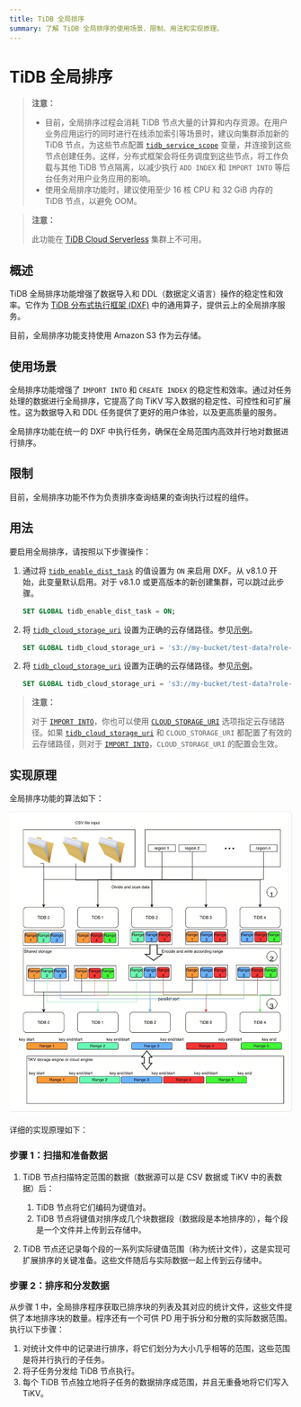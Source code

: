 ```yaml
---
title: TiDB 全局排序
summary: 了解 TiDB 全局排序的使用场景、限制、用法和实现原理。
---
```


<!-- markdownlint-disable MD029 -->
<!-- markdownlint-disable MD046 -->

# TiDB 全局排序

> **注意：**
>
> - 目前，全局排序过程会消耗 TiDB 节点大量的计算和内存资源。在用户业务应用运行的同时进行在线添加索引等场景时，建议向集群添加新的 TiDB 节点，为这些节点配置 [`tidb_service_scope`](/system-variables.md#tidb_service_scope-new-in-v740) 变量，并连接到这些节点创建任务。这样，分布式框架会将任务调度到这些节点，将工作负载与其他 TiDB 节点隔离，以减少执行 `ADD INDEX` 和 `IMPORT INTO` 等后台任务对用户业务应用的影响。
> - 使用全局排序功能时，建议使用至少 16 核 CPU 和 32 GiB 内存的 TiDB 节点，以避免 OOM。

> **注意：**
>
> 此功能在 [TiDB Cloud Serverless](https://docs.pingcap.com/tidbcloud/select-cluster-tier#tidb-cloud-serverless) 集群上不可用。

## 概述

TiDB 全局排序功能增强了数据导入和 DDL（数据定义语言）操作的稳定性和效率。它作为 [TiDB 分布式执行框架 (DXF)](/tidb-distributed-execution-framework.md) 中的通用算子，提供云上的全局排序服务。

目前，全局排序功能支持使用 Amazon S3 作为云存储。

## 使用场景

全局排序功能增强了 `IMPORT INTO` 和 `CREATE INDEX` 的稳定性和效率。通过对任务处理的数据进行全局排序，它提高了向 TiKV 写入数据的稳定性、可控性和可扩展性。这为数据导入和 DDL 任务提供了更好的用户体验，以及更高质量的服务。

全局排序功能在统一的 DXF 中执行任务，确保在全局范围内高效并行地对数据进行排序。

## 限制

目前，全局排序功能不作为负责排序查询结果的查询执行过程的组件。

## 用法

要启用全局排序，请按照以下步骤操作：

1. 通过将 [`tidb_enable_dist_task`](/system-variables.md#tidb_enable_dist_task-new-in-v710) 的值设置为 `ON` 来启用 DXF。从 v8.1.0 开始，此变量默认启用。对于 v8.1.0 或更高版本的新创建集群，可以跳过此步骤。

    ```sql
    SET GLOBAL tidb_enable_dist_task = ON;
    ```

<CustomContent platform="tidb">

2. 将 [`tidb_cloud_storage_uri`](/system-variables.md#tidb_cloud_storage_uri-new-in-v740) 设置为正确的云存储路径。参见[示例](/br/backup-and-restore-storages.md)。

    ```sql
    SET GLOBAL tidb_cloud_storage_uri = 's3://my-bucket/test-data?role-arn=arn:aws:iam::888888888888:role/my-role'
    ```

</CustomContent>
<CustomContent platform="tidb-cloud">

2. 将 [`tidb_cloud_storage_uri`](/system-variables.md#tidb_cloud_storage_uri-new-in-v740) 设置为正确的云存储路径。参见[示例](https://docs.pingcap.com/tidb/stable/backup-and-restore-storages)。

    ```sql
    SET GLOBAL tidb_cloud_storage_uri = 's3://my-bucket/test-data?role-arn=arn:aws:iam::888888888888:role/my-role'
    ```

</CustomContent>

> **注意：**
>
> 对于 [`IMPORT INTO`](/sql-statements/sql-statement-import-into.md)，你也可以使用 [`CLOUD_STORAGE_URI`](/sql-statements/sql-statement-import-into.md#withoptions) 选项指定云存储路径。如果 [`tidb_cloud_storage_uri`](/system-variables.md#tidb_cloud_storage_uri-new-in-v740) 和 `CLOUD_STORAGE_URI` 都配置了有效的云存储路径，则对于 [`IMPORT INTO`](/sql-statements/sql-statement-import-into.md)，`CLOUD_STORAGE_URI` 的配置会生效。

## 实现原理

全局排序功能的算法如下：

![全局排序算法](/media/dist-task/global-sort.jpeg)

详细的实现原理如下：

### 步骤 1：扫描和准备数据

1. TiDB 节点扫描特定范围的数据（数据源可以是 CSV 数据或 TiKV 中的表数据）后：

    1. TiDB 节点将它们编码为键值对。
    2. TiDB 节点将键值对排序成几个块数据段（数据段是本地排序的），每个段是一个文件并上传到云存储中。

2. TiDB 节点还记录每个段的一系列实际键值范围（称为统计文件），这是实现可扩展排序的关键准备。这些文件随后与实际数据一起上传到云存储中。

### 步骤 2：排序和分发数据

从步骤 1 中，全局排序程序获取已排序块的列表及其对应的统计文件，这些文件提供了本地排序块的数量。程序还有一个可供 PD 用于拆分和分散的实际数据范围。执行以下步骤：

1. 对统计文件中的记录进行排序，将它们划分为大小几乎相等的范围，这些范围是将并行执行的子任务。
2. 将子任务分发给 TiDB 节点执行。
3. 每个 TiDB 节点独立地将子任务的数据排序成范围，并且无重叠地将它们写入 TiKV。
